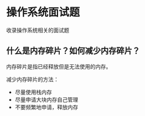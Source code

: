 # 操作系统面试题

收录操作系统相关的面试题



## 什么是内存碎片？如何减少内存碎片？

内存碎片是指已经释放但是无法使用的内存。

减少内存碎片的方法：

* 尽量使用栈内存
* 尽量申请大块内存自己管理
* 不要频繁地申请，释放内存
